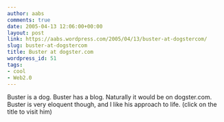 ```yaml
---
author: aabs
comments: true
date: 2005-04-13 12:06:00+00:00
layout: post
link: https://aabs.wordpress.com/2005/04/13/buster-at-dogstercom/
slug: buster-at-dogstercom
title: Buster at dogster.com
wordpress_id: 51
tags:
- cool
- Web2.0
---
```


Buster is a dog. Buster has a blog. Naturally it would be on dogster.com. Buster is very eloquent though, and I like his approach to life. (click on the title to visit him)
